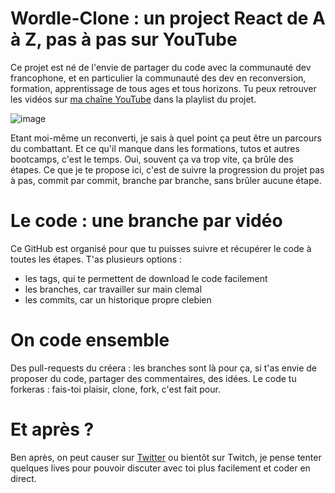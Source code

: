 # Wordle-Clone : un project React de A à Z, pas à pas sur YouTube

Ce projet est né de l'envie de partager du code avec la communauté dev francophone, et en particulier la communauté des dev en reconversion, formation, apprentissage de tous ages et tous horizons. 
Tu peux retrouver les vidéos sur [ma chaîne YouTube](https://www.youtube.com/watch?v=KO-Y1T20JPY) dans la playlist du projet.

![image](https://user-images.githubusercontent.com/26569119/166206643-66282b4b-7d31-4760-905a-bb9c624de9c8.png)

Etant moi-même un reconverti, je sais à quel point ça peut être un parcours du combattant. Et ce qu'il manque dans les formations, tutos et autres bootcamps, c'est le temps. Oui, souvent ça va trop vite, ça brûle des étapes. Ce que je te propose ici, c'est de suivre la progression du projet pas à pas, commit par commit, branche par branche, sans brûler aucune étape.

# Le code : une branche par vidéo
Ce GitHub est organisé pour que tu puisses suivre et récupérer le code à toutes les étapes. T'as plusieurs options :
- les tags, qui te permettent de download le code facilement
- les branches, car travailler sur main clemal
- les commits, car un historique propre clebien

# On code ensemble
Des pull-requests du créera : les branches sont là pour ça, si t'as envie de proposer du code, partager des commentaires, des idées.
Le code tu forkeras : fais-toi plaisir, clone, fork, c'est fait pour.

# Et après ?
Ben après, on peut causer sur [Twitter](https://twitter.com/console_buche) ou bientôt sur Twitch, je pense tenter quelques lives pour pouvoir discuter avec toi plus facilement et coder en direct. 



